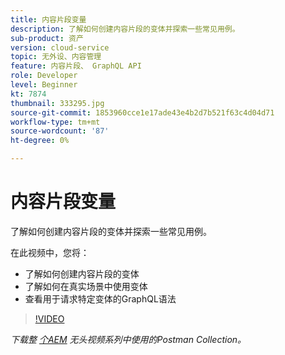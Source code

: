 ```yaml
---
title: 内容片段变量
description: 了解如何创建内容片段的变体并探索一些常见用例。
sub-product: 资产
version: cloud-service
topic: 无外设、内容管理
feature: 内容片段、 GraphQL API
role: Developer
level: Beginner
kt: 7874
thumbnail: 333295.jpg
source-git-commit: 1853960cce1e17ade43e4b2d7b521f63c4d04d71
workflow-type: tm+mt
source-wordcount: '87'
ht-degree: 0%

---
```



# 内容片段变量

了解如何创建内容片段的变体并探索一些常见用例。

在此视频中，您将：

+ 了解如何创建内容片段的变体
+ 了解如何在真实场景中使用变体
+ 查看用于请求特定变体的GraphQL语法

>[!VIDEO](https://video.tv.adobe.com/v/333295/?quality=12&learn=on)

_下载整 [个AEM](./assets/aem-headless-video-series.postman_collection.json) 无头视频系列中使用的Postman Collection。_
